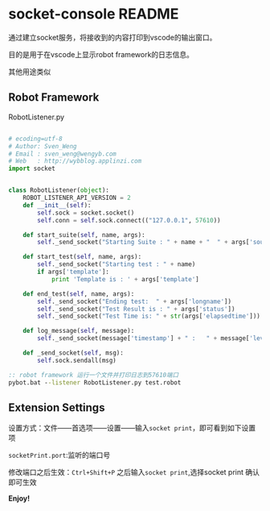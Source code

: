 # socket-console README

通过建立socket服务，将接收到的内容打印到vscode的输出窗口。

目的是用于在vscode上显示robot framework的日志信息。

其他用途类似



## Robot Framework
RobotListener.py
```python 

# ecoding=utf-8
# Author: Sven_Weng
# Email : sven_weng@wengyb.com
# Web   : http://wybblog.applinzi.com
import socket


class RobotListener(object):
    ROBOT_LISTENER_API_VERSION = 2
    def __init__(self):
        self.sock = socket.socket()
        self.conn = self.sock.connect(("127.0.0.1", 57610))

    def start_suite(self, name, args):
        self._send_socket("Starting Suite : " + name + "  " + args['source'])

    def start_test(self, name, args):
        self._send_socket("Starting test : " + name)
        if args['template']:
            print 'Template is : ' + args['template']

    def end_test(self, name, args):
        self._send_socket("Ending test:  " + args['longname'])
        self._send_socket("Test Result is : " + args['status'])
        self._send_socket("Test Time is: " + str(args['elapsedtime']))

    def log_message(self, message):
        self._send_socket(message['timestamp'] + " :   " + message['level'] + " : " + message['message'])

    def _send_socket(self, msg):
        self.sock.sendall(msg)
```

```bat 
:: robot framework 运行一个文件并打印日志到57610端口
pybot.bat --listener RobotListener.py test.robot

```


## Extension Settings

设置方式：文件——首选项——设置——输入`socket print`，即可看到如下设置项

`socketPrint.port`:监听的端口号 

修改端口之后生效：`Ctrl+Shift+P` 之后输入`socket print`,选择socket print 确认即可生效

**Enjoy!**
